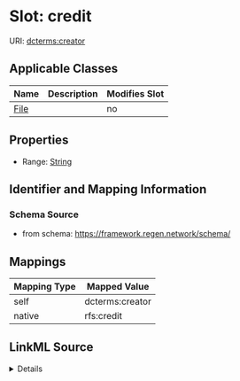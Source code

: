 

# Slot: credit



URI: [dcterms:creator](http://purl.org/dc/terms/creator)



<!-- no inheritance hierarchy -->





## Applicable Classes

| Name | Description | Modifies Slot |
| --- | --- | --- |
| [File](File.md) |  |  no  |







## Properties

* Range: [String](String.md)





## Identifier and Mapping Information







### Schema Source


* from schema: https://framework.regen.network/schema/




## Mappings

| Mapping Type | Mapped Value |
| ---  | ---  |
| self | dcterms:creator |
| native | rfs:credit |




## LinkML Source

<details>
```yaml
name: credit
from_schema: https://framework.regen.network/schema/
rank: 1000
slot_uri: dcterms:creator
alias: credit
owner: File
domain_of:
- File
range: string

```
</details>